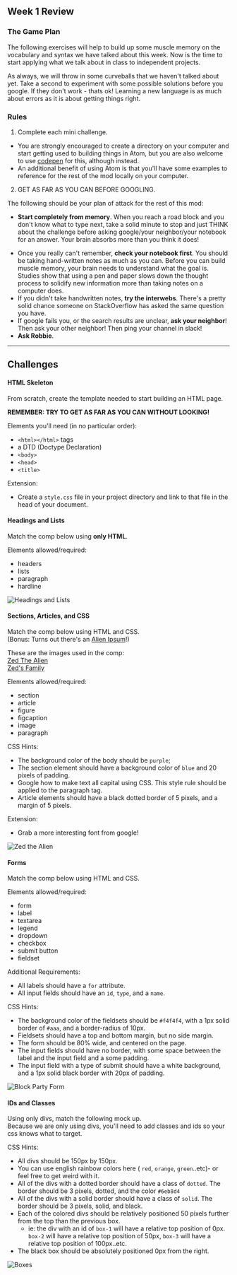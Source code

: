 ## Week 1 Review

### The Game Plan
The following exercises will help to build up some muscle memory on the vocabulary and syntax we have talked about this week. Now is the time to start applying what we talk about in class to independent projects.   

As always, we will throw in some curveballs that we haven't talked about yet. Take a second to experiment with some possible solutions before you google. If they don't work - thats ok! Learning a new language is as much about errors as it is about getting things right.

### Rules
1. Complete each mini challenge.
  * You are strongly encouraged to create a directory on your computer and start getting used to building things in Atom, but you are also welcome to use [codepen](http://www.codepen.io) for this, although  instead.
  * An additional benefit of using Atom is that you'll have some examples to reference for the rest of the mod locally on your computer.  


2. GET AS FAR AS YOU CAN BEFORE GOOGLING.  

  The following should be your plan of attack for the rest of this mod:
  * **Start completely from memory**. When you reach a road block and you don't know what to type next, take a solid minute to stop and just THINK about the challenge before asking google/your neighbor/your notebook for an answer. Your brain absorbs more than you think it does!  
  - Once you really can't remember, **check your notebook first**. You should be taking hand-written notes as much as you can. Before you can build muscle memory, your brain needs to understand what the goal is. Studies show that using a pen and paper slows down the thought process to solidify new information more than taking notes on a computer does.
  - If you didn't take handwritten notes, **try the interwebs**. There's a pretty solid chance someone on StackOverflow has asked the same question you have.
  - If google fails you, or the search results are unclear, **ask your neighbor**! Then ask your other neighbor! Then ping your channel in slack!
  - **Ask Robbie**.

_____

## Challenges

#### HTML Skeleton
From scratch, create the template needed to start building an HTML page.  

**REMEMBER: TRY TO GET AS FAR AS YOU CAN WITHOUT LOOKING!**

Elements you'll need (in no particular order):
* `<html></html>` tags
* a DTD (Doctype Declaration)
* `<body>`
* `<head>`
* `<title>`

Extension:  
* Create a `style.css` file in your project directory and link to that file in the head of your document.  


#### Headings and Lists
Match the comp below using **only HTML**.  

Elements allowed/required:  
* headers
* lists
* paragraph
* hardline

![Headings and Lists](assets/headers-and-lists.png)


####  Sections, Articles, and CSS
Match the comp below using HTML and CSS.  
(Bonus: Turns out there's an [Alien Ipsum](http://ancientalienipsum.com/)!)

These are the images used in the comp:  
[Zed The Alien](http://dreamicus.com/data/alien/alien-01.jpg)  
[Zed's Family](http://www.livescience.com/images/i/000/049/468/original/aliens-ET.jpg)  

Elements allowed/required:  
* section
* article
* figure
* figcaption
* image
* paragraph

CSS Hints:
* The background color of the body should be `purple`;
* The section element should have a background color of `blue` and 20 pixels of padding.
* Google how to make text all capital using CSS. This style rule should be applied to the paragraph tag.
* Article elements should have a black dotted border of 5 pixels, and a margin of 5 pixels.  

Extension:  
* Grab a more interesting font from google!

![Zed the Alien](assets/zed.png)  


#### Forms

Match the comp below using HTML and CSS.

Elements allowed/required:  
* form
* label
* textarea
* legend
* dropdown
* checkbox
* submit button
* fieldset

Additional Requirements:  
* All labels should have a `for` attribute.
* All input fields should have an `id`, `type`, and a `name`.

CSS Hints:
* The background color of the fieldsets should be `#f4f4f4`, with a 1px solid border of `#aaa`, and a border-radius of 10px.
* Fieldsets should have a top and bottom margin, but no side margin.
* The form should be 80% wide, and centered on the page.
* The input fields should have no border, with some space between the label and the input field and a some padding.
* The input field with a type of submit should have a white background, and a 1px solid black border with 20px of padding.

![Block Party Form](assets/block-party-form.png)

#### IDs and Classes
Using only divs, match the following mock up.  
Because we are only using divs, you'll need to add classes and ids so your css knows what to target.  

CSS Hints:  
* All divs should be 150px by 150px.
* You can use english rainbow colors here ( `red`, `orange`, `green`..etc)- or feel free to get weird with it.
* All of the divs with a dotted border should have a class of `dotted`. The border should be 3 pixels, dotted, and the color `#6eb8d4`
* All of the divs with a solid border should have a class of `solid`. The border should be 3 pixels, solid, and black.
* Each of the colored divs should be relatively positioned 50 pixels further from the top than the previous box.  
  - ie: the div with an id of `box-1` will have a relative top position of 0px. `box-2` will have a relative top position of 50px, `box-3` will have a relative top position of 100px..etc.
* The black box should be absolutely positioned 0px from the right.

![Boxes](assets/boxes.png)
